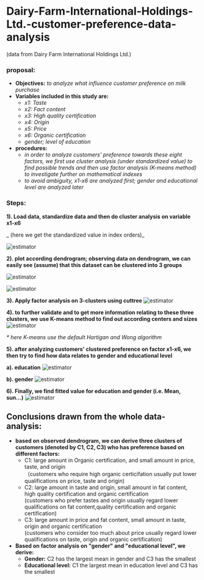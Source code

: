 # Dairy-Farm-International-Holdings-Ltd.-customer-preference-data-analysis <br>
(data from Dairy Farm International Holdings Ltd.)

### proposal:
  - **Objectives:** _to analyze what influence customer preference on milk purchase_
  - **Variables included in this study are:**
    - _x1: Taste_
    - _x2: Fact content_
    - _x3: High quality certification_
    - _x4: Origin_
    - _x5: Price_
    - _x6: Organic certification_
    - _gender; level of education_
  - **procedures:**
    - _in order to analyze customers&#39; preference towards these eight factors, we first use cluster analysis (under standardized value) to find possible trends and then use factor analysis (K-means method) to investigate further on mathematical indexes_
    - _to avoid ambiguity, x1-x6 are analyzed first; gender and educational level are analyzed later_



### Steps:

**1). Load data, standardize data and then do cluster analysis on variable x1-x6**

_        (here we get the standardized value in index orders)_

![estimator](https://tva1.sinaimg.cn/large/006y8mN6gy1g89j210fyoj30hu09smy0.jpg)

**2).  plot according dendrogram; observing data on dendrogram, we can easily see (assume) that this dataset can be clustered into 3 groups**

![estimator](https://tva1.sinaimg.cn/large/006y8mN6gy1g89j4o1drrj309q09w0sv.jpg)

![estimator](https://tva1.sinaimg.cn/large/006y8mN6gy1g89j5f9pqnj308w0a274h.jpg)

**3). Apply factor analysis on 3-clusters using cuttree**
![estimator](https://tva1.sinaimg.cn/large/006y8mN6gy1g89j757osyj30fk04qt94.jpg)


**4). to further validate and to get more information relating to these three clusters, we use K-means method to find out according centers and sizes**
![estimator](https://tva1.sinaimg.cn/large/006y8mN6gy1g89j6f1yh8j30dy0eat9g.jpg)

_\* here K-means use the default Hartigan and Wong algorithm_


**5). after analyzing customers&#39; clustered preference on factor x1-x6, we then try to find how data relates to gender and educational level**

   **a). education**
   ![estimator](https://tva1.sinaimg.cn/large/006y8mN6gy1g89j9syjm4j30ek02eq2u.jpg)

   **b). gender**
   ![estimator](https://tva1.sinaimg.cn/large/006y8mN6gy1g89jai1876j30fy02ajra.jpg)


**6). Finally, we find fitted value for education and gender (i.e. Mean, sun…)**
   ![estimator](https://tva1.sinaimg.cn/large/006y8mN6gy1g89jb62bwqj30j0036aad.jpg)


## Conclusions drawn from the whole data-analysis:<br> 

  - **based on observed dendrogram, we can derive three clusters of customers (denoted by C1, C2, C3) who has preference based on different factors:**
    - C1: large amount in Organic certification, and small amount in price, taste, and origin<br>
    （customers who require high organic certicifation usually put lower qualifications on price, taste and origin)<br>
    - C2: large amount in taste and origin, small amount in fat content, high quality certification and organic certification<br>
     (customers who prefer tastes and origin usually regard lower qualifications on fat content,quality certification and organic certification)<br>
    - C3: large amount in price and fat content, small amount in taste, origin and organic certification<br>
     (customers who consider too much about price usually regard lower qualifications on taste, origin and organic certification)<br>
  - **Based on factor analysis on &quot;gender&quot; and &quot;educational level&quot;, we derive:**
    - **Gender:** C2 has the largest mean in gender and C3 has the smallest
    - **Educational level:** C1 the largest mean in education level and C3 has the smallest

